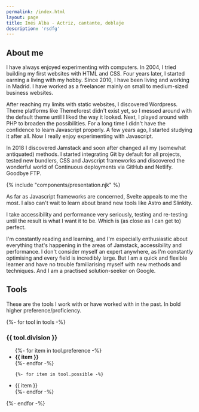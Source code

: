 ```yaml
---
permalink: /index.html
layout: page
title: Inés Alba - Actriz, cantante, doblaje
description: 'rsdfg'
---
```


<div class="max-w-prose mx-auto flow">

## About me

I have always enjoyed experimenting with computers. In 2004, I tried building my first websites with HTML and CSS. Four years later, I started earning a living with my hobby. Since 2010, I have been living and working in Madrid. I have worked as a freelancer mainly on small to medium-sized business websites.

After reaching my limits with static websites, I discovered Wordpress. Theme platforms like Themeforest didn't exist yet, so I messed around with the default theme until I liked the way it looked. Next, I played around with PHP to broaden the possibilities. For a long time I didn't have the confidence to learn Javascript properly. A few years ago, I started studying it after all. Now I really enjoy experimenting with Javascript.

In 2018 I discovered Jamstack and soon after changed all my (somewhat antiquated) methods. I started integrating Git by default for all projects, tested new bundlers, CSS and Javscript frameworks and discovered the wonderful world of Continuous deployments via GitHub and Netlify. Goodbye FTP.

</div>

{% include "components/presentation.njk" %}

<div class="max-w-prose mx-auto flow">

As far as Javascript frameworks are concerned, Svelte appeals to me the most. I also can't wait to learn about brand new tools like Astro and Slinkity.

I take accessibility and performance very seriously, testing and re-testing until the result is what I want it to be. Which is (as close as I can get to) perfect.

I'm constantly reading and learning, and I'm especially enthusiastic about everything that's happening in the areas of Jamstack, accessibility and performance. I don't consider myself an expert anywhere, as I'm constantly optimising and every field is incredibly large. But I am a quick and flexible learner and have no trouble familiarising myself with new methods and techniques. And I am a practised solution-seeker on Google.

</div>

<div class="max-w-prose mx-auto flow">

## Tools

These are the tools I work with or have worked with in the past. In bold higher preference/proficiency.

</div>

<article class="grid">
{%- for tool in tools -%}
<div class="box boxborder">
  <h3 class="text-lg uppercase pb-size-1"> {{ tool.division }}</h3>
  <ul role="list" class="text-lg">
{%- for item in tool.preference -%}
  <li>
  <strong>  {{ item }}  </strong>
  </li>
    {%- endfor -%}

    {%- for item in tool.possible -%}

  <li>
    {{ item }}
  </li>
    {%- endfor -%}
  </ul>
  </div>
    {%- endfor -%}
</article>
